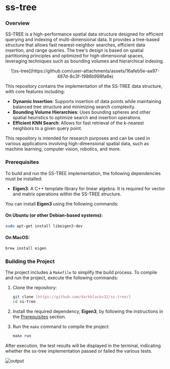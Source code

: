 # ss-tree

### Overview

SS-TREE is a high-performance spatial data structure designed for efficient querying and indexing of multi-dimensional data. It provides a tree-based structure that allows fast nearest-neighbor searches, efficient data insertion, and range queries. The tree's design is based on spatial partitioning principles and optimized for high-dimensional spaces, leveraging techniques such as bounding volumes and hierarchical indexing.

<div style="text-align: center;">
  ![ss-tree](https://github.com/user-attachments/assets/16afeb5e-aa97-487d-8c3f-1986b998fa6e)
</div>

This repository contains the implementation of the SS-TREE data structure, with core features including:

- **Dynamic Insertion**: Supports insertion of data points while maintaining balanced tree structure and minimizing search complexity.
- **Bounding Volume Hierarchies**: Uses bounding spheres and other spatial heuristics to optimize search and insertion operations.
- **Efficient KNN Search**: Allows for fast retrieval of the k-nearest neighbors to a given query point.

This repository is intended for research purposes and can be used in various applications involving high-dimensional spatial data, such as machine learning, computer vision, robotics, and more.

### Prerequisites

To build and run the SS-TREE implementation, the following dependencies must be installed:

- **Eigen3**: A C++ template library for linear algebra. It is required for vector and matrix operations within the SS-TREE structure.

You can install **Eigen3** using the following commands:

#### On Ubuntu (or other Debian-based systems):
```bash
sudo apt-get install libeigen3-dev
```
#### On MacOS:
```bash
brew install eigen
```
### Building the Project

The project includes a `Makefile` to simplify the build process. To compile and run the project, execute the following commands:

1. Clone the repository:
    ```bash
    git clone [https://github.com/darkblackv32/ss-tree/]
    cd ss-tree
    ```

2. Install the required dependency, **Eigen3**, by following the instructions in the [Prerequisites](#prerequisites) section.

3. Run the `make` command to compile the project:
    ```bash
    make run
    ```
        
After execution, the test results will be displayed in the terminal, indicating whether the ss-tree implementation passed or failed the various tests.

![output](https://github.com/user-attachments/assets/894f90eb-9fff-4976-af1a-ef7984ae32a1)
